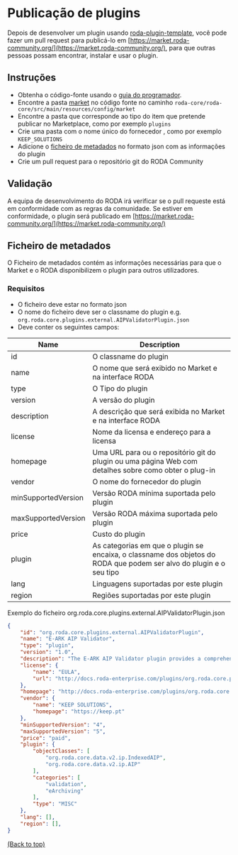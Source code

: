 <div name="top">

# Publicação de plugins

Depois de desenvolver um plugin usando [roda-plugin-template](https://github.com/keeps/roda-plugin-template), você pode fazer
um pull request para publicá-lo em [https://market.roda-community.org/](https://market.roda-community.org/), 
para que outras pessoas possam encontrar, instalar e usar o plugin.

## Instruções
- Obtenha o código-fonte usando o [guia do programador](./Developers_Guide.md).
- Encontre a pasta [market](../roda-core/roda-core/src/main/resources/config/market) no código fonte no caminho `roda-core/roda-core/src/main/resources/config/market`
- Encontre a pasta que corresponde ao tipo do item que pretende publicar no Marketplace, como por exemplo `plugins`
- Crie uma pasta com o nome único do fornecedor , como por exemplo `KEEP_SOLUTIONS`
- Adicione o [ficheiro de metadados](#metadata-file) no formato json com as informações do plugin
- Crie um pull request para o repositório git do RODA Community

## Validação
A equipa de desenvolvimento do RODA irá verificar se o pull requeste está em conformidade com as regras da comunidade.
Se estiver em conformidade, o plugin será publicado em [https://market.roda-community.org/](https://market.roda-community.org/)

## Ficheiro de metadados

O Ficheiro de metadados contém as informações necessárias para que o Market e o RODA disponibilizem o plugin para outros utilizadores.

### Requisitos
- O ficheiro deve estar no formato json
- O nome do ficheiro deve ser o classname do plugin e.g. `org.roda.core.plugins.external.AIPValidatorPlugin.json`
- Deve conter os seguintes campos:

| Name                | Description                                                                                                         |
| ------------------- | ------------------------------------------------------------------------------------------------------------------- |
| id                  | O classname do plugin                                                                                               |
| name                | O nome que será exibido no Market e na interface RODA                                                               |
| type                | O Tipo do plugin                                                                                                    |
| version             | A versão do plugin                                                                                                  |
| description         | A descrição que será exibida no Market e na interface RODA                                                          |
| license             | Nome da licensa e endereço para a licensa                                                                           |
| homepage            | Uma URL para ou o repositório git do plugin ou uma página Web com detalhes sobre como obter o plug-in               |
| vendor              | O nome do fornecedor do plugin                                                                                      |
| minSupportedVersion | Versão RODA mínima suportada pelo plugin                                                                            |
| maxSupportedVersion | Versão RODA máxima suportada pelo plugin                                                                            |
| price               | Custo do plugin                                                                                                     |
| plugin              | As categorias em que o plugin se encaixa, o classname dos objetos do RODA que podem ser alvo do plugin e o seu tipo |
| lang                | Linguagens suportadas por este plugin                                                                               |
| region              | Regiões suportadas por este plugin                                                                                  |

Exemplo do ficheiro org.roda.core.plugins.external.AIPValidatorPlugin.json
```json
{
    "id": "org.roda.core.plugins.external.AIPValidatorPlugin",
    "name": "E-ARK AIP Validator",
    "type": "plugin",
    "version": "1.0",
    "description": "The E-ARK AIP Validator plugin provides a comprehensive evaluation to ensure that AIPs meet the requirements outlined in the E-ARK specification, version 2.0.4.",
    "license": {
        "name": "EULA",
        "url": "http://docs.roda-enterprise.com/plugins/org.roda.core.plugins.external.AIPValidatorPlugin/LICENSE.html"
    },
    "homepage": "http://docs.roda-enterprise.com/plugins/org.roda.core.plugins.external.AIPValidatorPlugin",
    "vendor": {
        "name": "KEEP SOLUTIONS",
        "homepage": "https://keep.pt"
    },
    "minSupportedVersion": "4",
    "maxSupportedVersion": "5",
    "price": "paid",
    "plugin": {
        "objectClasses": [
            "org.roda.core.data.v2.ip.IndexedAIP",
            "org.roda.core.data.v2.ip.AIP"
        ],
        "categories": [
            "validation",
            "eArchiving"
        ],
        "type": "MISC"
    },
    "lang": [],
    "region": [],
}
```
[(Back to top)](#top)

